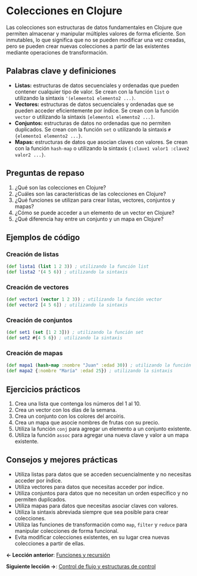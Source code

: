 
# Colecciones en Clojure

Las colecciones son estructuras de datos fundamentales en Clojure que permiten almacenar y manipular múltiples valores de forma eficiente. Son inmutables, lo que significa que no se pueden modificar una vez creadas, pero se pueden crear nuevas colecciones a partir de las existentes mediante operaciones de transformación.

## Palabras clave y definiciones

- **Listas:** estructuras de datos secuenciales y ordenadas que pueden contener cualquier tipo de valor. Se crean con la función `list` o utilizando la sintaxis `'(elemento1 elemento2 ...)`.
- **Vectores:** estructuras de datos secuenciales y ordenadas que se pueden acceder eficientemente por índice. Se crean con la función `vector` o utilizando la sintaxis `[elemento1 elemento2 ...]`.
- **Conjuntos:** estructuras de datos no ordenadas que no permiten duplicados. Se crean con la función `set` o utilizando la sintaxis `#{elemento1 elemento2 ...}`.
- **Mapas:** estructuras de datos que asocian claves con valores. Se crean con la función `hash-map` o utilizando la sintaxis `{:clave1 valor1 :clave2 valor2 ...}`.

## Preguntas de repaso

1. ¿Qué son las colecciones en Clojure?
2. ¿Cuáles son las características de las colecciones en Clojure?
3. ¿Qué funciones se utilizan para crear listas, vectores, conjuntos y mapas?
4. ¿Cómo se puede acceder a un elemento de un vector en Clojure?
5. ¿Qué diferencia hay entre un conjunto y un mapa en Clojure?

## Ejemplos de código

### Creación de listas

```clojure
(def lista1 (list 1 2 3)) ; utilizando la función list
(def lista2 '(4 5 6)) ; utilizando la sintaxis
```

### Creación de vectores

```clojure
(def vector1 (vector 1 2 3)) ; utilizando la función vector
(def vector2 [4 5 6]) ; utilizando la sintaxis
```

### Creación de conjuntos

```clojure
(def set1 (set [1 2 3])) ; utilizando la función set
(def set2 #{4 5 6}) ; utilizando la sintaxis
```

### Creación de mapas

```clojure
(def mapa1 (hash-map :nombre "Juan" :edad 30)) ; utilizando la función hash-map
(def mapa2 {:nombre "María" :edad 25}) ; utilizando la sintaxis
```

## Ejercicios prácticos

1. Crea una lista que contenga los números del 1 al 10.
2. Crea un vector con los días de la semana.
3. Crea un conjunto con los colores del arcoíris.
4. Crea un mapa que asocie nombres de frutas con su precio.
5. Utiliza la función `conj` para agregar un elemento a un conjunto existente.
6. Utiliza la función `assoc` para agregar una nueva clave y valor a un mapa existente.

## Consejos y mejores prácticas

- Utiliza listas para datos que se acceden secuencialmente y no necesitas acceder por índice.
- Utiliza vectores para datos que necesitas acceder por índice.
- Utiliza conjuntos para datos que no necesitan un orden específico y no permiten duplicados.
- Utiliza mapas para datos que necesitas asociar claves con valores.
- Utiliza la sintaxis abreviada siempre que sea posible para crear colecciones.
- Utiliza las funciones de transformación como `map`, `filter` y `reduce` para manipular colecciones de forma funcional.
- Evita modificar colecciones existentes, en su lugar crea nuevas colecciones a partir de ellas.


**<- Lección anterior**: [Funciones y recursión](funciones_y_recursion.md)

**Siguiente lección ->**: [Control de flujo y estructuras de control](control_de_flujo_y_estructuras_de_control.md)